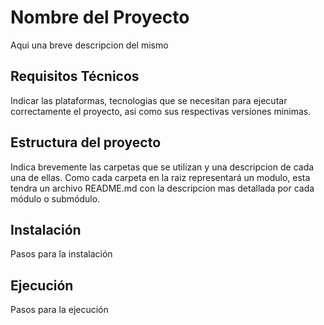 # Nombre del Proyecto

Aqui una breve descripcion del mismo

## Requisitos Técnicos

Indicar las plataformas, tecnologias que se necesitan para ejecutar correctamente el proyecto, asi como sus respectivas versiones minimas.

## Estructura del proyecto

Indica brevemente las carpetas que se utilizan y una descripcion de cada una de ellas.
Como cada carpeta en la raiz representará un modulo, esta tendra un archivo README.md con la descripcion mas detallada por cada módulo o submódulo.

## Instalación

Pasos para la instalación

## Ejecución

Pasos para la ejecución
